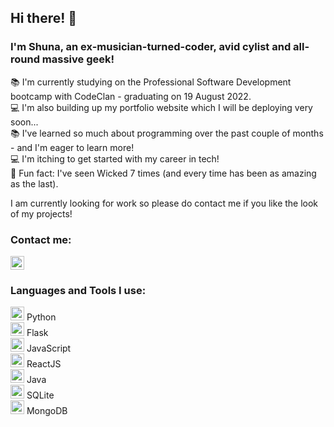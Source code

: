 ## Hi there! :wave:

### I'm Shuna, an ex-musician-turned-coder, avid cylist and all-round massive geek!
:books: I'm currently studying on the Professional Software Development bootcamp with CodeClan - graduating on 19 August 2022. <br />
:computer: I'm also building up my portfolio website which I will be deploying very soon... <br />
:books: I've learned so much about programming over the past couple of months - and I'm eager to learn more! <br />
:computer: I'm itching to get started with my career in tech! <br />
:star2: Fun fact: I've seen Wicked 7 times (and every time has been as amazing as the last). <br />

I am currently looking for work so please do contact me if you like the look of my projects!

### Contact me:
[<img alt="linkedin" width="22px" src="https://www.kindpng.com/picc/m/363-3632986_logo-linkedin-png-rond-transparent-png.png" />][<img alt="linkedin" width="22px" src="https://www.kindpng.com/picc/m/363-3632986_logo-linkedin-png-rond-transparent-png.png" />]

### Languages and Tools I use:
<img alt="python" width="22px" src="https://upload.wikimedia.org/wikipedia/commons/thumb/c/c3/Python-logo-notext.svg/2048px-Python-logo-notext.svg.png" /> Python <br />
<img alt="flask" width="22px" src="https://www.vectorlogo.zone/logos/pocoo_flask/pocoo_flask-ar21.png" /> Flask <br />
<img alt="js" width="22px" src="https://fedojo.com/wp-content/uploads/2019/03/logo-javascript-png-html-code-allows-to-embed-javascript-logo-in-your-website-587.png" /> JavaScript <br />
<img alt="react" width="22px" src="https://brandslogos.com/wp-content/uploads/images/react-logo-vector.svg" /> ReactJS <br />
<img alt="java" width="22px" src="https://banner2.cleanpng.com/20180805/iot/kisspng-logo-java-runtime-environment-programming-language-java-util-concurrentmodificationexception-%C3%96mer-5b6766ab2d98b8.1809687115335031471868.jpg" /> Java <br />
<img alt="sqlite" width="22px" src="https://e7.pngegg.com/pngimages/778/255/png-clipart-sqlite-database-android-mysql-android-text-logo-thumbnail.png" /> SQLite <br />
<img alt="mongo" width="22px" src="https://cdn.icon-icons.com/icons2/2415/PNG/512/mongodb_original_wordmark_logo_icon_146425.png" /> MongoDB

<br />

[<img alt="linkedin" width="22px" src="https://www.kindpng.com/picc/m/363-3632986_logo-linkedin-png-rond-transparent-png.png" />]: https://www.linkedin.com/in/shuna-mccallum/

